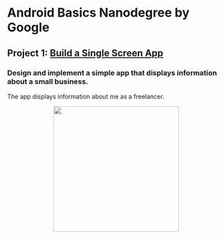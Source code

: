 # Android Basics Nanodegree by Google

## Project 1: [Build a Single Screen App](https://github.com/MostafaNafie/single-screen)
### Design and implement a simple app that displays information about a small business.
The app displays information about me as a freelancer. 

<div align="center">
  <img src="https://user-images.githubusercontent.com/48848704/61653141-e9072e80-acb9-11e9-9e5f-2ceec5d717d5.gif" width="290">
</div>